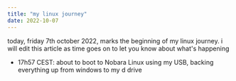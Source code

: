 ```yaml
---
title: "my linux journey"
date: 2022-10-07
---
```

today, friday 7th october 2022, marks the beginning of my linux journey.
i will edit this article as time goes on to let you know about what's happening

* 17h57 CEST: about to boot to Nobara Linux using my USB, backing everything up from windows to my d drive